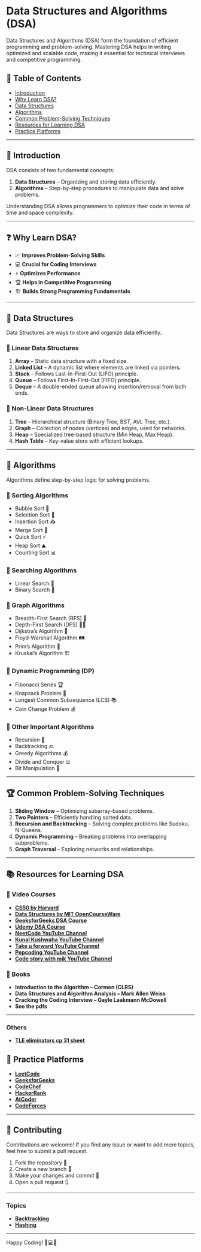 # Data Structures and Algorithms (DSA)

Data Structures and Algorithms (DSA) form the foundation of efficient programming and problem-solving. Mastering DSA helps in writing optimized and scalable code, making it essential for technical interviews and competitive programming.

## 📌 Table of Contents
- [Introduction](#introduction)
- [Why Learn DSA?](#why-learn-dsa)
- [Data Structures](#data-structures)
- [Algorithms](#algorithms)
- [Common Problem-Solving Techniques](#common-problem-solving-techniques)
- [Resources for Learning DSA](#resources-for-learning-dsa)
- [Practice Platforms](#practice-platforms)

---

## 🚀 Introduction
DSA consists of two fundamental concepts:
1. **Data Structures** – Organizing and storing data efficiently.
2. **Algorithms** – Step-by-step procedures to manipulate data and solve problems.

Understanding DSA allows programmers to optimize their code in terms of time and space complexity.

---

## ❓ Why Learn DSA?
- 📈 **Improves Problem-Solving Skills**
- 💻 **Crucial for Coding Interviews**
- ⚡ **Optimizes Performance**
- 🏆 **Helps in Competitive Programming**
- 🏗️ **Builds Strong Programming Fundamentals**

---

## 📂 Data Structures
Data Structures are ways to store and organize data efficiently.

### 🔹 Linear Data Structures
1. **Array** – Static data structure with a fixed size.
2. **Linked List** – A dynamic list where elements are linked via pointers.
3. **Stack** – Follows Last-In-First-Out (LIFO) principle.
4. **Queue** – Follows First-In-First-Out (FIFO) principle.
5. **Deque** – A double-ended queue allowing insertion/removal from both ends.

### 🔹 Non-Linear Data Structures
1. **Tree** – Hierarchical structure (Binary Tree, BST, AVL Tree, etc.).
2. **Graph** – Collection of nodes (vertices) and edges, used for networks.
3. **Heap** – Specialized tree-based structure (Min Heap, Max Heap).
4. **Hash Table** – Key-value store with efficient lookups.

---

## 📜 Algorithms
Algorithms define step-by-step logic for solving problems.

### 🔹 Sorting Algorithms
- Bubble Sort 🫧
- Selection Sort 🎯
- Insertion Sort 📥
- Merge Sort 🔀
- Quick Sort ⚡
- Heap Sort ⛰️
- Counting Sort 📊

### 🔹 Searching Algorithms
- Linear Search 🔎
- Binary Search 🌲

### 🔹 Graph Algorithms
- Breadth-First Search (BFS) 🌊
- Depth-First Search (DFS) 🕵️‍♂️
- Dijkstra’s Algorithm 🚀
- Floyd-Warshall Algorithm 🛤️
- Prim’s Algorithm 🌉
- Kruskal’s Algorithm 🏗️

### 🔹 Dynamic Programming (DP)
- Fibonacci Series 🏆
- Knapsack Problem 🎒
- Longest Common Subsequence (LCS) 📚
- Coin Change Problem 💰

### 🔹 Other Important Algorithms
- Recursion 🔄
- Backtracking 🔙
- Greedy Algorithms 💰
- Divide and Conquer ⚖️
- Bit Manipulation 🔢

---

## 🏆 Common Problem-Solving Techniques
1. **Sliding Window** – Optimizing subarray-based problems.
2. **Two Pointers** – Efficiently handling sorted data.
3. **Recursion and Backtracking** – Solving complex problems like Sudoku, N-Queens.
4. **Dynamic Programming** – Breaking problems into overlapping subproblems.
5. **Graph Traversal** – Exploring networks and relationships.

---

## 📚 Resources for Learning DSA
### 🎥 Video Courses
- **[CS50 by Harvard](https://cs50.harvard.edu/)**
- **[Data Structures by MIT OpenCourseWare](https://ocw.mit.edu/courses/electrical-engineering-and-computer-science/6-006-introduction-to-algorithms-fall-2011/)**
- **[GeeksforGeeks DSA Course](https://www.geeksforgeeks.org/data-structures/)**
- **[Udemy DSA Course](https://www.udemy.com/)**
- **[NeetCode YouTube Channel](https://www.youtube.com/@NeetCode)**
- **[Kunal Kushwaha YouTube Channel](https://www.youtube.com/@KunalKushwaha)**
- **[Take u forward YouTube Channel](https://www.youtube.com/@takeUforward)**
- **[Pepcoding YouTube Channel](https://www.youtube.com/@Pepcoding)**
- **[Code story with mik YouTube Channel](https://www.youtube.com/@codestorywithMIK)**


### 📖 Books
- **Introduction to the Algorithm – Cormen (CLRS)**
- **Data Structures and Algorithm Analysis – Mark Allen Weiss**
- **Cracking the Coding Interview – Gayle Laakmann McDowell**
- **See the pdfs**

---
### Others
- **[TLE eliminators cp 31 sheet](https://www.tle-eliminators.com/cp-sheet)**


## 🎯 Practice Platforms
- **[LeetCode](https://leetcode.com/)**
- **[GeeksforGeeks](https://www.geeksforgeeks.org/)**
- **[CodeChef](https://www.codechef.com/)**
- **[HackerRank](https://www.hackerrank.com/domains/tutorials/10-days-of-algorithms)**
- **[AtCoder](https://atcoder.jp/)**
- **[CodeForces](https://codeforces.com/)**

---

## 🤝 Contributing
Contributions are welcome! If you find any issue or want to add more topics, feel free to submit a pull request.

1. Fork the repository 🍴
2. Create a new branch 🌿
3. Make your changes and commit 📌
4. Open a pull request 🔃

---

### Topics
- **[Backtracking](https://github.com/souravchandra1910/Solve/tree/backtracking)**
- **[Hashing](https://github.com/souravchandra1910/Solve/tree/hashing)**

---
Happy Coding! 🚀💻✨


